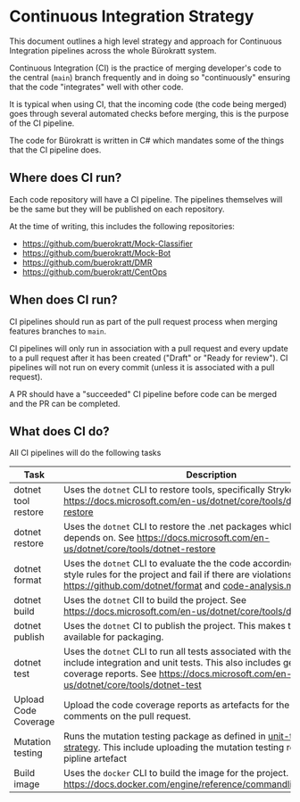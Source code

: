# Continuous Integration Strategy

This document outlines a high level strategy and approach for Continuous Integration pipelines across the whole Bürokratt system.

Continuous Integration (CI) is the practice of merging developer's code to the central (`main`) branch frequently and in doing so "continuously" ensuring that the code "integrates" well with other code. 

It is typical when using CI, that the incoming code (the code being merged) goes through several automated checks before merging, this is the purpose of the CI pipeline.

The code for Bürokratt is written in C# which mandates some of the things that the CI pipeline does.

## Where does CI run?

Each code repository will have a CI pipeline. The pipelines themselves will be the same but they will be published on each repository.

At the time of writing, this includes the following repositories:

- https://github.com/buerokratt/Mock-Classifier
- https://github.com/buerokratt/Mock-Bot
- https://github.com/buerokratt/DMR
- https://github.com/buerokratt/CentOps

## When does CI run?

CI pipelines should run as part of the pull request process when merging features branches to `main`.

CI pipelines will only run in association with a pull request and every update to a pull request after it has been created ("Draft" or "Ready for review"). CI pipelines will not run on every commit (unless it is associated with a pull request).

A PR should have a "succeeded" CI pipeline before code can be merged and the PR can be completed.

## What does CI do?

All CI pipelines will do the following tasks

| Task                 | Description                                                  |
| -------------------- | ------------------------------------------------------------ |
| dotnet tool restore  | Uses the `dotnet` CLI to restore tools, specifically Stryker. See https://docs.microsoft.com/en-us/dotnet/core/tools/dotnet-tool-restore |
| dotnet restore       | Uses the `dotnet` CLI to restore the .net packages which the project depends on. See https://docs.microsoft.com/en-us/dotnet/core/tools/dotnet-restore |
| dotnet format        | Uses the `dotnet` CLI to evaluate the the code according to defined style rules for the project and fail if there are violations. See https://github.com/dotnet/format and [code-analysis.md](code-analysis.md). |
| dotnet build         | Uses the `dotnet` CII to build the project. See https://docs.microsoft.com/en-us/dotnet/core/tools/dotnet-build |
| dotnet publish       | Uses the `dotnet` CI to publish the project. This makes the files available for packaging. |
| dotnet test          | Uses the `dotnet` CLI to run all tests associated with the project. This include integration and unit tests. This also includes generated code coverage reports. See https://docs.microsoft.com/en-us/dotnet/core/tools/dotnet-test |
| Upload Code Coverage | Upload the code coverage reports as artefacts for the pipline run and comments on the pull request. |
| Mutation testing     | Runs the mutation testing package as defined in [unit-testing-strategy](unit-testing-strategy.md). This include uploading the mutation testing report as a pipline artefact |
| Build image          | Uses the `docker` CLI to build the image for the project. See https://docs.docker.com/engine/reference/commandline/image_build/ |



